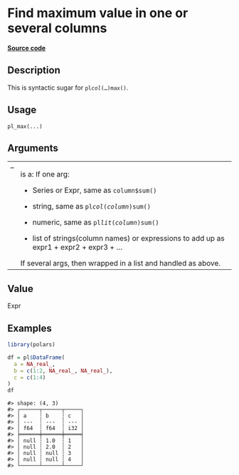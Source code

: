 
# Find maximum value in one or several columns

[**Source code**](https://github.com/pola-rs/r-polars/tree/4c60e4ba5981c539b9639261157303d78f545b69/R/functions__lazy.R#L535)

## Description

This is syntactic sugar for <code>pl$col(…)$max()</code>.

## Usage

<pre><code class='language-R'>pl_max(...)
</code></pre>

## Arguments

<table>
<tr>
<td style="white-space: nowrap; font-family: monospace; vertical-align: top">
<code id="pl_max_:_...">…</code>
</td>
<td>

is a: If one arg:

<ul>
<li>

Series or Expr, same as <code>column$sum()</code>

</li>
<li>

string, same as <code>pl$col(column)$sum()</code>

</li>
<li>

numeric, same as <code>pl$lit(column)$sum()</code>

</li>
<li>

list of strings(column names) or expressions to add up as expr1 +
expr2 + expr3 + …

</li>
</ul>
If several args, then wrapped in a list and handled as above.
</td>
</tr>
</table>

## Value

Expr

## Examples

``` r
library(polars)

df = pl$DataFrame(
  a = NA_real_,
  b = c(1:2, NA_real_, NA_real_),
  c = c(1:4)
)
df
```

    #> shape: (4, 3)
    #> ┌──────┬──────┬─────┐
    #> │ a    ┆ b    ┆ c   │
    #> │ ---  ┆ ---  ┆ --- │
    #> │ f64  ┆ f64  ┆ i32 │
    #> ╞══════╪══════╪═════╡
    #> │ null ┆ 1.0  ┆ 1   │
    #> │ null ┆ 2.0  ┆ 2   │
    #> │ null ┆ null ┆ 3   │
    #> │ null ┆ null ┆ 4   │
    #> └──────┴──────┴─────┘

